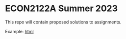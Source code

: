 # ECON2122A Summer 2023

This repo will contain proposed solutions to assignments.

Example: [html](https://rawcdn.githack.com/hans-mtz/ECON2122ASU23/c49d585927762ab779ce9a449ee2936c3096ecec/ECON2122ASU23.html)